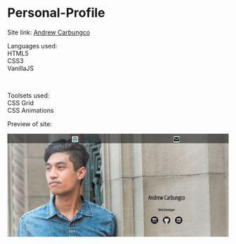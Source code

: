 # Personal-Profile

<html>
  <p>Site link: <a href="andrew-carbungco.netlify.com">Andrew Carbungco</a></p>
  <p>Languages used:<br>
    HTML5<br >
    CSS3<br >
    VanillaJS</p><br >
  <p>Toolsets used:<br>
    CSS Grid<br>
    CSS Animations</p>
  
  <p>Preview of site:<p>
  <a href="andrew-carbungco.netlify.com"><img src="https://github.com/drewlearnsabout/Personal-Profile/blob/master/Portfolio%20snapshot.png?raw=true" alt="Picture of Andrew Carbungco's portfolio"></a>
    
</html>
